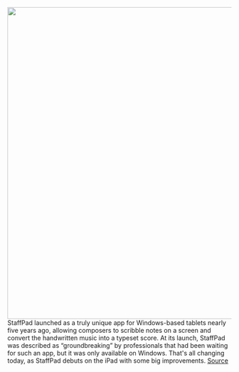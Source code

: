 <img src='https://cdn.vox-cdn.com/thumbor/uGVcjpYU0dLIgl4h5PU_BbzoxDU=/0x0:1920x1175/1200x0/filters:focal(0x0:1920x1175):no_upscale()/cdn.vox-cdn.com/uploads/chorus_asset/file/19697382/StaffPad_Surface_Pro_X_Coffee.jpg' width='700px' /><br/>
StaffPad launched as a truly unique app for Windows-based tablets nearly five years ago, allowing composers to scribble notes on a screen and convert the handwritten music into a typeset score. At its launch, StaffPad was described as “groundbreaking” by professionals that had been waiting for such an app, but it was only available on Windows. That's all changing today, as StaffPad debuts on the iPad with some big improvements.
<a href='https://www.theverge.com/2020/2/5/21123874/staffpad-ipad-app-release-apple-windows-surface-update-features-reader-score-composing-music'> Source <a/>